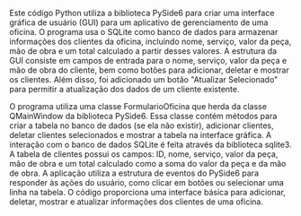 Este código Python utiliza a biblioteca PySide6 para criar uma interface gráfica de usuário (GUI) para um aplicativo de gerenciamento de uma oficina. 
O programa usa o SQLite como banco de dados para armazenar informações dos clientes da oficina, incluindo nome, serviço, valor da peça, mão de obra e um total calculado a partir desses valores.
A estrutura da GUI consiste em campos de entrada para o nome, serviço, valor da peça e mão de obra do cliente, bem como botões para adicionar, deletar e mostrar os clientes. 
Além disso, foi adicionado um botão "Atualizar Selecionado" para permitir a atualização dos dados de um cliente existente.

O programa utiliza uma classe FormularioOficina que herda da classe QMainWindow da biblioteca PySide6. 
Essa classe contém métodos para criar a tabela no banco de dados (se ela não existir), adicionar clientes, deletar clientes selecionados e mostrar a tabela na interface gráfica.
A interação com o banco de dados SQLite é feita através da biblioteca sqlite3. 
A tabela de clientes possui os campos: ID, nome, serviço, valor da peça, mão de obra e um total calculado como a soma do valor da peça e da mão de obra. A aplicação utiliza a estrutura de eventos do PySide6 para responder às ações do usuário, 
como clicar em botões ou selecionar uma linha na tabela. O código proporciona uma interface básica para adicionar, deletar, mostrar e atualizar informações dos clientes de uma oficina.
